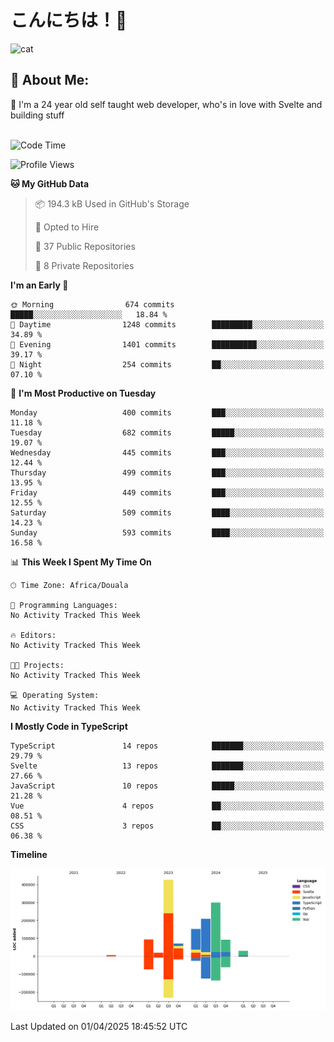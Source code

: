 

# こんにちは！🙂  
![cat](https://github.com/michaelnji/michaelnji/assets/73862378/606e99e9-2c18-4853-8722-991e4af8eae6)

## 💫 About Me:
🙂 I'm a 24 year old self taught web developer, who's in love with Svelte and building stuff <br><br>

<!--START_SECTION:waka-->
![Code Time](http://img.shields.io/badge/Code%20Time-1%2C211%20hrs%2034%20mins-blue)

![Profile Views](http://img.shields.io/badge/Profile%20Views-0-blue)

**🐱 My GitHub Data** 

> 📦 194.3 kB Used in GitHub's Storage 
 > 
> 💼 Opted to Hire
 > 
> 📜 37 Public Repositories 
 > 
> 🔑 8 Private Repositories 
 > 
**I'm an Early 🐤** 

```text
🌞 Morning                674 commits         █████░░░░░░░░░░░░░░░░░░░░   18.84 % 
🌆 Daytime                1248 commits        █████████░░░░░░░░░░░░░░░░   34.89 % 
🌃 Evening                1401 commits        ██████████░░░░░░░░░░░░░░░   39.17 % 
🌙 Night                  254 commits         ██░░░░░░░░░░░░░░░░░░░░░░░   07.10 % 
```
📅 **I'm Most Productive on Tuesday** 

```text
Monday                   400 commits         ███░░░░░░░░░░░░░░░░░░░░░░   11.18 % 
Tuesday                  682 commits         █████░░░░░░░░░░░░░░░░░░░░   19.07 % 
Wednesday                445 commits         ███░░░░░░░░░░░░░░░░░░░░░░   12.44 % 
Thursday                 499 commits         ███░░░░░░░░░░░░░░░░░░░░░░   13.95 % 
Friday                   449 commits         ███░░░░░░░░░░░░░░░░░░░░░░   12.55 % 
Saturday                 509 commits         ████░░░░░░░░░░░░░░░░░░░░░   14.23 % 
Sunday                   593 commits         ████░░░░░░░░░░░░░░░░░░░░░   16.58 % 
```


📊 **This Week I Spent My Time On** 

```text
🕑︎ Time Zone: Africa/Douala

💬 Programming Languages: 
No Activity Tracked This Week

🔥 Editors: 
No Activity Tracked This Week

🐱‍💻 Projects: 
No Activity Tracked This Week

💻 Operating System: 
No Activity Tracked This Week
```

**I Mostly Code in TypeScript** 

```text
TypeScript               14 repos            ███████░░░░░░░░░░░░░░░░░░   29.79 % 
Svelte                   13 repos            ███████░░░░░░░░░░░░░░░░░░   27.66 % 
JavaScript               10 repos            █████░░░░░░░░░░░░░░░░░░░░   21.28 % 
Vue                      4 repos             ██░░░░░░░░░░░░░░░░░░░░░░░   08.51 % 
CSS                      3 repos             ██░░░░░░░░░░░░░░░░░░░░░░░   06.38 % 
```



**Timeline**

![Lines of Code chart](https://raw.githubusercontent.com/michaelnji/michaelnji/main/assets/bar_graph.png)


 Last Updated on 01/04/2025 18:45:52 UTC
<!--END_SECTION:waka-->
